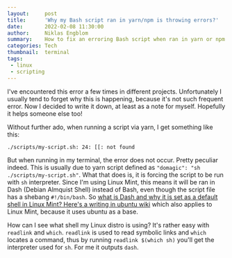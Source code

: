 ```yaml
---
layout:     post
title:      'Why my Bash script ran in yarn/npm is throwing errors?'
date:       2022-02-08 11:30:00
author:     Niklas Engblom
summary:    How to fix an erroring Bash script when ran in yarn or npm
categories: Tech
thumbnail:  terminal
tags:
 - linux
 - scripting
---
```


I've encountered this error a few times in different projects. Unfortunately I usually tend to forget why this is happening, because it's not such frequent error. Now I decided to write it down, at least as a note for myself. Hopefully it helps someone else too!

Without further ado, when running a script via yarn, I get something like this:

```bash
./scripts/my-script.sh: 24: [[: not found
```

But when running in my terminal, the error does not occur. Pretty peculiar indeed. This is usually due to yarn script defined as `"domagic": "sh ./scripts/my-script.sh"`. What that does is, it is forcing the script to be run with `sh` interpreter. Since I'm using Linux Mint, this means it will be ran in Dash (Debian Almquist Shell) instead of Bash, even though the script file has a shebang `#!/bin/bash`. So [what is Dash and why it is set as a default shell in Linux Mint? Here's a writing in ubuntu wiki](https://wiki.ubuntu.com/DashAsBinSh) which also applies to Linux Mint, because it uses ubuntu as a base.

How can I see what shell my Linux distro is using? It's rather easy with `readlink` and `which`. `readlink` is used to read symbolic links and `which` locates a command, thus by running `readlink $(which sh)` you'll get the interpreter used for `sh`. For me it outputs `dash`.
